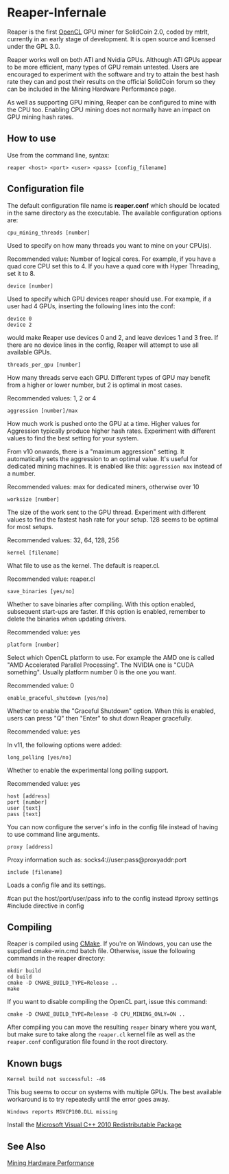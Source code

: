 
Reaper-Infernale
======

Reaper is the first [OpenCL](http://en.wikipedia.org/wiki/Opencl) GPU  miner for
SolidCoin 2.0, coded by mtrlt, currently in an early stage of development. It is
open source and licensed under the GPL 3.0.

Reaper works well on both ATI and Nvidia GPUs. Although ATI GPUs appear to be
more efficient, many types of GPU remain untested. Users are encouraged to
experiment with the software and try to attain the best hash rate they can and
post their results on the official SolidCoin forum so they can be included in
the Mining Hardware Performance page.

As well as supporting GPU mining, Reaper can be configured to mine with the CPU
too. Enabling CPU mining does not normally have an impact on GPU mining hash
rates.

How to use
----------

Use from the command line, syntax:

    reaper <host> <port> <user> <pass> [config_filename]

Configuration file
------------------

The default configuration file name is **reaper.conf** which should be located
in the same directory as the executable.
The available configuration options are:

    cpu_mining_threads [number]

Used to specify on how many threads you want to mine on your CPU(s).

Recommended value: Number of logical cores. For example, if you have a quad core
CPU set this to 4. If you have a quad core with Hyper Threading, set it to 8.

    device [number]

Used to specify which GPU devices reaper should use. For example, if a user had
4 GPUs, inserting the following lines into the conf:

    device 0
    device 2

would make Reaper use devices 0 and 2, and leave devices 1 and 3 free. If there
are no device lines in the config, Reaper will attempt to use all available
GPUs.

    threads_per_gpu [number]

How many threads serve each GPU. Different types of GPU may benefit from a
higher or lower number, but 2 is optimal in most cases.

Recommended values: 1, 2 or 4

    aggression [number]/max

How much work is pushed onto the GPU at a time. Higher values for Aggression
typically produce higher hash rates. Experiment with different values to find
the best setting for your system.

From v10 onwards, there is a "maximum aggression" setting. It automatically sets
the aggression to an optimal value. It's useful for dedicated mining machines.
It is enabled like this: `aggression max` instead of a number.

Recommended values: max for dedicated miners, otherwise over 10

    worksize [number]

The size of the work sent to the GPU thread. Experiment with different values to
find the fastest hash rate for your setup. 128 seems to be optimal for most
setups.

Recommended values: 32, 64, 128, 256

    kernel [filename]

What file to use as the kernel. The default is reaper.cl.

Recommended value: reaper.cl

    save_binaries [yes/no]

Whether to save binaries after compiling. With this option enabled, subsequent
start-ups are faster. If this option is enabled, remember to delete the
binaries when updating drivers.

Recommended value: yes

    platform [number]

Select which OpenCL platform to use. For example the AMD one is called "AMD Accelerated Parallel Processing". The NVIDIA one is "CUDA something". Usually platform number 0 is the one you want.

Recommended value: 0

    enable_graceful_shutdown [yes/no]

Whether to enable the "Graceful Shutdown" option. When this is enabled, users
can press "Q" then "Enter" to shut down Reaper gracefully.

Recommended value: yes

In v11, the following options were added:

	long_polling [yes/no]
	
Whether to enable the experimental long polling support.

Recommended value: yes

	host [address]
	port [number]
	user [text]
	pass [text]
	
You can now configure the server's info in the config file instead of having
to use command line arguments.

	proxy [address]

Proxy information such as:
socks4://user:pass@proxyaddr:port

	include [filename]

Loads a config file and its settings.

#can put the host/port/user/pass info to the config instead
#proxy settings
#include directive in config


Compiling
---------

Reaper is compiled using [CMake](http://www.cmake.org/). If you're on Windows,
you can use the supplied cmake-win.cmd batch file. Otherwise, issue the
following commands in the reaper directory:

    mkdir build
    cd build
    cmake -D CMAKE_BUILD_TYPE=Release ..
    make

If you want to disable compiling the OpenCL part, issue this command:

    cmake -D CMAKE_BUILD_TYPE=Release -D CPU_MINING_ONLY=ON ..

After compiling you can move the resulting `reaper` binary where you want, but
make sure to take along the `reaper.cl` kernel file as well as the `reaper.conf`
configuration file found in the root directory.

Known bugs
----------

    Kernel build not successful: -46

This bug seems to occur on systems with multiple GPUs. The best available
workaround is to try repeatedly until the error goes away.

    Windows reports MSVCP100.DLL missing

Install the [Microsoft Visual C++ 2010 Redistributable Package](http://www.microsoft.com/download/en/details.aspx?id=5555)

See Also
--------

[Mining Hardware Performance](http://wiki.solidcoin.info/wiki/Mining_Hardware_Performance)

